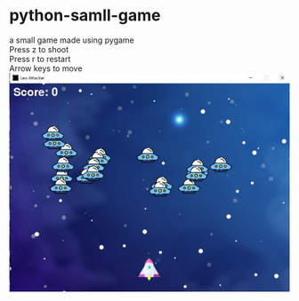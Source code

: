 # python-samll-game
a small game made using pygame  
Press z to shoot  
Press r to restart  
Arrow keys to move  
![alt text](https://github.com/catt2k/python-samll-game/blob/master/game.jpeg)
